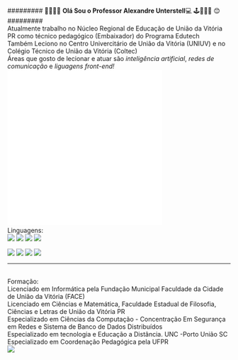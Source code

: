 ######### 👋:bearded_person::man_teacher: <strong>Olá Sou o Professor Alexandre Unterstell</strong>:computer: 🕹️:family_man_girl_boy: :blush: ######### <br/>
Atualmente trabalho no Núcleo Regional de Educação de União da Vitória PR como técnico pedagógico (Embaixador) do Programa Edutech <br/>
Também Leciono no Centro Univercitário de União da Vitória (UNIUV) e no Colégio Técnico de União da Vitória (Coltec)<br/>
Áreas que gosto de lecionar e atuar são *inteligência artificial*, *redes de comunicação* e *liguagens front-end!*<bR>
<img src="anima.gif" alt="My cool logo"/>
	<br/>Linguagens:<br>
<code><img width="10%" src="https://www.vectorlogo.zone/logos/w3_html5/w3_html5-ar21.svg"></code>
<code><img width="10%" src="https://www.vectorlogo.zone/logos/w3_css/w3_css-ar21.svg"></code>
<code><img width="10%" src="https://www.vectorlogo.zone/logos/github/github-ar21.svg"></code>
<code><img width="10%" src="https://www.vectorlogo.zone/logos/canva/canva-ar21.svg"></code>
	

[<img src="https://img.shields.io/badge/twitter-%231DA1F2.svg?&style=for-the-badge&logo=twitter&logoColor=white" />](https://twitter.com/alexunter) 
[<img src="https://img.shields.io/badge/linkedin-%230077B5.svg?&style=for-the-badge&logo=linkedin&logoColor=white" />](http://br.linkedin.com/pub/alexandre-unterstell/34/575/b88/) 
[<img src = "https://img.shields.io/badge/instagram-%23E4405F.svg?&style=for-the-badge&logo=instagram&logoColor=white">](https://www.instagram.com/alexunter/)
[<img src = "https://img.shields.io/badge/facebook-%231877F2.svg?&style=for-the-badge&logo=facebook&logoColor=white">](https://www.facebook.com/alexandre.unterstell)
<hr>
<br/>Formação:	
<br>Licenciado em Informática pela Fundação Municipal Faculdade da Cidade de União da Vitória (FACE)
<br>Licenciado em Ciências e Matemática, Faculdade Estadual de Filosofia, Ciências e Letras de União da Vitória PR 
<br>Especializado em Ciências da Computação - Concentração Em Segurança em Redes e Sistema de Banco de Dados Distribuídos
<br>Especializado em tecnologia e Educação a Distância. UNC -Porto União SC
<br>Especializado em Coordenação Pedagógica pela UFPR
	<br><img src="https://github-readme-stats.vercel.app/api?username=alexunter&show_icons=true&theme=dark"/>
